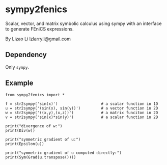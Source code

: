 sympy2fenics
============

Scalar, vector, and matrix symbolic calculus using sympy with an interface
to generate FEniCS expressions.

By Lizao Li <lzlarryli@gmail.com>

Dependency
----------

Only `sympy`.

Example
-------

    from sympy2fenics import *

    f = str2sympy('sin(x)')                   # a scalar function in 1D
    u = str2sympy('(sin(x), sin(y))')         # a vector function in 2D
    w = str2sympy('((x,y),(x,z))')            # a matrix funciton in 2D
    v = str2sympy('sin(x)*sin(y)')            # a scalar function in 2D

    print("divergence of w:")
    print(Div(w))

    print("symmetric gradient of u:")
    print(Epsilon(u))

    print("symmetric gradient of u computed directly:")
    print(Sym(Grad(u.transpose())))
